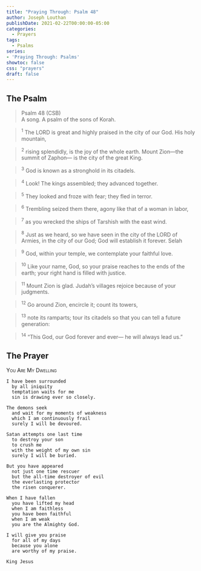 ```yaml
---
title: "Praying Through: Psalm 48"
author: Joseph Louthan
publishDate: 2021-02-22T00:00:00-05:00
categories:
  - Prayers
tags:
  - Psalms
series:
- 'Praying Through: Psalms'
showtoc: false
css: "prayers"
draft: false
---
```

## The Psalm

>Psalm 48 (CSB)  
><sup></sup> A song. A psalm of the sons of Korah. 

><sup>1</sup> The LORD is great and highly praised in the city of our God. His holy mountain, 

><sup>2</sup> rising splendidly, is the joy of the whole earth. Mount Zion—the summit of Zaphon— is the city of the great King. 

><sup>3</sup> God is known as a stronghold in its citadels. 

><sup>4</sup> Look! The kings assembled; they advanced together. 

><sup>5</sup> They looked and froze with fear; they fled in terror. 

><sup>6</sup> Trembling seized them there, agony like that of a woman in labor, 

><sup>7</sup> as you wrecked the ships of Tarshish with the east wind. 

><sup>8</sup> Just as we heard, so we have seen in the city of the LORD of Armies, in the city of our God; God will establish it forever. Selah 

><sup>9</sup> God, within your temple, we contemplate your faithful love. 

><sup>10</sup> Like your name, God, so your praise reaches to the ends of the earth; your right hand is filled with justice. 

><sup>11</sup> Mount Zion is glad. Judah’s villages rejoice because of your judgments. 

><sup>12</sup> Go around Zion, encircle it; count its towers, 

><sup>13</sup> note its ramparts; tour its citadels so that you can tell a future generation: 

><sup>14</sup> “This God, our God forever and ever— he will always lead us.”

## The Prayer

<div style="font-variant: small-caps;">
You Are My Dwelling
</div>

```text
I have been surrounded
  by all iniquity
  temptation waits for me
  sin is drawing ever so closely.

The demons seek
  and wait for my moments of weakness
  which I am continuously frail
  surely I will be devoured.

Satan attempts one last time
  to destroy your son
  to crush me
  with the weight of my own sin
  surely I will be buried.

But you have appeared
  not just one time rescuer
  but the all-time destroyer of evil
  the everlasting protector
  the risen conquerer.

When I have fallen
  you have lifted my head
  when I am faithless
  you have been faithful
  when I am weak
  you are the Almighty God.

I will give you praise
  for all of my days
  because you alone
  are worthy of my praise.

King Jesus
```
